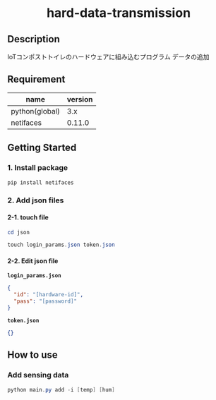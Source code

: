 # <div style="text-align: center;">hard-data-transmission</div>
<!-- <p align="center">
  <img src="/static/icon.png"  width="256" height="256" alt="nuxt-firebase logo">
</p>
 -->
## Description
IoTコンポストトイレのハードウェアに組み込むプログラム
データの追加

## Requirement
| name | version |
| ------------- | ------------- |
| python(global) | 3.x |
| netifaces | 0.11.0 |

## Getting Started
### 1. Install package
```powershell
pip install netifaces
```

### 2. Add json files
#### 2-1. touch file
```powershell
cd json 
```

```powershell
touch login_params.json token.json
```

#### 2-2. Edit json file
**`login_params.json`**
```json
{
  "id": "[hardware-id]",
  "pass": "[password]"
}
```

**`token.json`**
```json
{}
```

## How to use
### Add sensing data
```powershell
python main.py add -i [temp] [hum]
```
